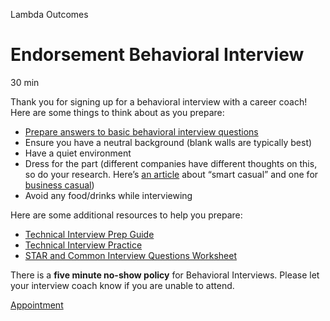 

Lambda Outcomes

# Endorsement Behavioral Interview
30 min

Thank you for signing up for a behavioral interview with a career coach! Here are some things to think about as you prepare:

* [Prepare answers to basic behavioral interview questions](https://docs.google.com/document/d/1cdcormJk0hM3Wy70yxHzmOC17xiVnfPBBahevCbU5zo/edit?usp=sharing)     
* Ensure you have a neutral background (blank walls are typically best)   
* Have a quiet environment   
* Dress for the part (different companies have different thoughts on this, so do your research. Here’s [an article](https://www.thebalancecareers.com/what-to-wear-to-a-casual-job-interview-2061092) about “smart casual” and one for [business casual](https://www.thebalancecareers.com/business-casual-dress-code-4051117))   
* Avoid any food/drinks while interviewing    
  

Here are some additional resources to help you prepare:

* [Technical Interview Prep Guide](https://docs.google.com/document/d/1g9BkZOc2YSyYsa2q-qblXsXcvvU_xteuRt7IxTybAVU/edit?usp=sharing)    
* [Technical Interview Practice](https://interviewing.io/)   
* [STAR and Common Interview Questions Worksheet](https://docs.google.com/document/d/12dqHqzFTSuHxADm0E_vxMQWqyYVKJyPLuvsM7lnHdYg/edit?usp=sharing)   


There is a **five minute no-show policy** for Behavioral Interviews. Please let your interview coach know if you are unable to attend.

[Appointment](https://calendly.com/lambda-outcomes/endorsement-behavioral-interview?month=2020-05&date=2020-05-07)   